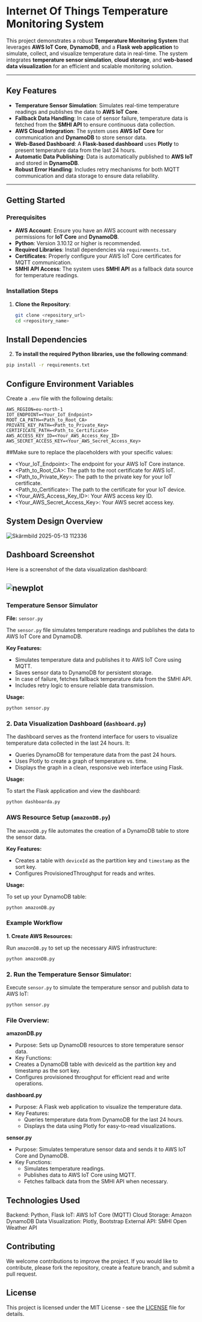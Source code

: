 # Internet Of Things Temperature Monitoring System

This project demonstrates a robust **Temperature Monitoring System** that leverages **AWS IoT Core**, **DynamoDB**, and a **Flask web application** to simulate, collect, and visualize temperature data in real-time. The system integrates **temperature sensor simulation**, **cloud storage**, and **web-based data visualization** for an efficient and scalable monitoring solution.

---

## Key Features

- **Temperature Sensor Simulation**: Simulates real-time temperature readings and publishes the data to **AWS IoT Core**.
- **Fallback Data Handling**: In case of sensor failure, temperature data is fetched from the **SMHI API** to ensure continuous data collection.
- **AWS Cloud Integration**: The system uses **AWS IoT Core** for communication and **DynamoDB** to store sensor data.
- **Web-Based Dashboard**: A **Flask-based dashboard** uses **Plotly** to present temperature data from the last 24 hours.
- **Automatic Data Publishing**: Data is automatically published to **AWS IoT** and stored in **DynamoDB**.
- **Robust Error Handling**: Includes retry mechanisms for both MQTT communication and data storage to ensure data reliability.

---

## Getting Started

### Prerequisites

- **AWS Account**: Ensure you have an AWS account with necessary permissions for **IoT Core** and **DynamoDB**.
- **Python**: Version 3.10.12 or higher is recommended.
- **Required Libraries**: Install dependencies via `requirements.txt`.
- **Certificates**: Properly configure your AWS IoT Core certificates for MQTT communication.
- **SMHI API Access**: The system uses **SMHI API** as a fallback data source for temperature readings.

### Installation Steps

1. **Clone the Repository**:
   ```bash
   git clone <repository_url>
   cd <repository_name>
## Install Dependencies

2. **To install the required Python libraries, use the following command**:

```bash
pip install -r requirements.txt
```

## Configure Environment Variables

Create a `.env` file with the following details:

```env
AWS_REGION=eu-north-1
IOT_ENDPOINT=<Your_IoT_Endpoint>
ROOT_CA_PATH=<Path_to_Root_CA>
PRIVATE_KEY_PATH=<Path_to_Private_Key>
CERTIFICATE_PATH=<Path_to_Certificate>
AWS_ACCESS_KEY_ID=<Your_AWS_Access_Key_ID>
AWS_SECRET_ACCESS_KEY=<Your_AWS_Secret_Access_Key>
```


##Make sure to replace the placeholders with your specific values:

- <Your_IoT_Endpoint>: The endpoint for your AWS IoT Core instance.
- <Path_to_Root_CA>: The path to the root certificate for AWS IoT.
- <Path_to_Private_Key>: The path to the private key for your IoT certificate.
- <Path_to_Certificate>: The path to the certificate for your IoT device.
- <Your_AWS_Access_Key_ID>: Your AWS access key ID.
- <Your_AWS_Secret_Access_Key>: Your AWS secret access key.

## System Design Overview

![Skärmbild 2025-05-13 112336](https://github.com/user-attachments/assets/7cece6ab-0ba0-4c6f-ae1b-ff6bee07f672)




## Dashboard Screenshot

Here is a screenshot of the data visualization dashboard:


## ![newplot](https://github.com/user-attachments/assets/ce8197fc-f8a9-4f34-b07b-0fad9da6c703)


### Temperature Sensor Simulator
**File:** `sensor.py`

The `sensor.py` file simulates temperature readings and publishes the data to AWS IoT Core and DynamoDB.

**Key Features:**

- Simulates temperature data and publishes it to AWS IoT Core using MQTT.
- Saves sensor data to DynamoDB for persistent storage.
- In case of failure, fetches fallback temperature data from the SMHI API.
- Includes retry logic to ensure reliable data transmission.

**Usage:**

```bash
python sensor.py

```

### 2. Data Visualization Dashboard (`dashboard.py`)

The dashboard serves as the frontend interface for users to visualize temperature data collected in the last 24 hours. It:

- Queries DynamoDB for temperature data from the past 24 hours.
- Uses Plotly to create a graph of temperature vs. time.
- Displays the graph in a clean, responsive web interface using Flask.

**Usage:**

To start the Flask application and view the dashboard:

```bash
python dashboarda.py

```
### AWS Resource Setup (`amazonDB.py`)

The `amazonDB.py` file automates the creation of a DynamoDB table to store the sensor data.

**Key Features:**

- Creates a table with `deviceId` as the partition key and `timestamp` as the sort key.
- Configures ProvisionedThroughput for reads and writes.

**Usage:**

To set up your DynamoDB table:

```bash
python amazonDB.py
```

### Example Workflow

**1. Create AWS Resources:**

Run `amazonDB.py` to set up the necessary AWS infrastructure:

```bash
python amazonDB.py
```

### 2. Run the Temperature Sensor Simulator:

Execute `sensor.py` to simulate the temperature sensor and publish data to AWS IoT:

```bash
python sensor.py
```
### File Overview:

**amazonDB.py**
- Purpose: Sets up DynamoDB resources to store temperature sensor data.
- Key Functions:
 - Creates a DynamoDB table with deviceId as the partition key and timestamp as the sort key.
 - Configures provisioned throughput for efficient read and write operations.

**dashboard.py**
- Purpose: A Flask web application to visualize the temperature data.
- Key Features:
  - Queries temperature data from DynamoDB for the last 24 hours.
  - Displays the data using Plotly for easy-to-read visualizations.

**sensor.py**
- Purpose: Simulates temperature sensor data and sends it to AWS IoT Core and DynamoDB.
- Key Functions:
   - Simulates temperature readings.
   - Publishes data to AWS IoT Core using MQTT.
   - Fetches fallback data from the SMHI API when necessary.



## Technologies Used
Backend: Python, Flask
IoT: AWS IoT Core (MQTT)
Cloud Storage: Amazon DynamoDB
Data Visualization: Plotly, Bootstrap
External API: SMHI Open Weather API



## Contributing
We welcome contributions to improve the project. If you would like to contribute, please fork the repository, create a feature branch, and submit a pull request.




## License

This project is licensed under the MIT License - see the [LICENSE](LICENSE) file for details.

